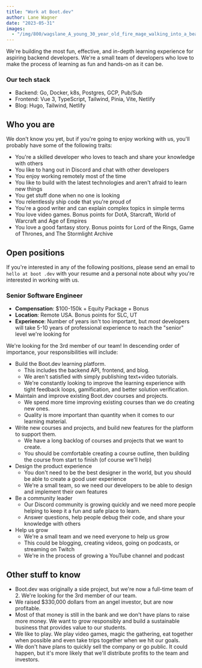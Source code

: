 ```yaml
---
title: "Work at Boot.dev"
author: Lane Wagner
date: "2023-05-31"
images:
  - "/img/800/wagslane_A_young_30_year_old_fire_mage_walking_into_a_beautiful_85f9ac70-080d-4515-8183-d7e649fa4690.png.webp"
---
```


We're building the most fun, effective, and in-depth learning experience for aspiring backend developers. We're a small team of developers who love to make the process of learning as fun and hands-on as it can be.

### Our tech stack

* Backend: Go, Docker, k8s, Postgres, GCP, Pub/Sub
* Frontend: Vue 3, TypeScript, Tailwind, Pinia, Vite, Netlify
* Blog: Hugo, Tailwind, Netlify

## Who you are

We don't know you yet, but if you're going to enjoy working with us, you'll probably have some of the following traits:

* You're a skilled developer who loves to teach and share your knowledge with others
* You like to hang out in Discord and chat with other developers
* You enjoy working remotely most of the time
* You like to build with the latest technologies and aren't afraid to learn new things
* You get stuff done when no one is looking
* You relentlessly ship code that you're proud of
* You're a good writer and can explain complex topics in simple terms
* You love video games. Bonus points for DotA, Starcraft, World of Warcraft and Age of Empires
* You love a good fantasy story. Bonus points for Lord of the Rings, Game of Thrones, and The Stormlight Archive

## Open positions

If you're interested in any of the following positions, please send an email to `hello at boot .dev` with your resume and a personal note about why you're interested in working with us.

### Senior Software Engineer

* **Compensation**: $100-150k + Equity Package + Bonus
* **Location**: Remote USA. Bonus points for SLC, UT
* **Experience**: Number of years isn't too important, but *most* developers will take 5-10 years of professional experience to reach the "senior" level we're looking for

We're looking for the 3rd member of our team! In descending order of importance, your responsibilities will include:

* Build the Boot.dev learning platform.
  * This includes the backend API, frontend, and blog.
  * We aren't satisfied with simply publishing text+video tutorials.
  * We're constantly looking to improve the learning experience with tight feedback loops, gamification, and better solution verification.
* Maintain and improve existing Boot.dev courses and projects.
  * We spend more time improving existing courses than we do creating new ones.
  * Quality is more important than quantity when it comes to our learning material.
* Write new courses and projects, and build new features for the platform to support them.
  * We have a long backlog of courses and projects that we want to create.
  * You should be comfortable creating a course outline, then building the course from start to finish (of course we'll help)
* Design the product experience
  * You don't need to be the best designer in the world, but you should be able to create a good user experience
  * We're a small team, so we need our developers to be able to design and implement their own features
* Be a community leader
  * Our Discord community is growing quickly and we need more people helping to keep it a fun and safe place to learn.
  * Answer questions, help people debug their code, and share your knowledge with others
* Help us grow
  * We're a small team and we need everyone to help us grow
  * This could be blogging, creating videos, going on podcasts, or streaming on Twitch
  * We're in the process of growing a YouTube channel and podcast

## Other stuff to know

* Boot.dev was originally a side project, but we're now a full-time team of 2. We're looking for the 3rd member of our team.
* We raised $330,000 dollars from an angel investor, but are now profitable.
* Most of that money is still in the bank and we don't have plans to raise more money. We want to grow responsibly and build a sustainable business that provides value to our students.
* We like to play. We play video games, magic the gathering, eat together when possible and even take trips together when we hit our goals.
* We don't have plans to quickly sell the company or go public. It could happen, but it's more likely that we'll distribute profits to the team and investors.
